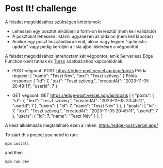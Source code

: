 # Post It! challenge
A feladat megoldásához szükséges kritériumok:
- Lehessen egy posztot elküldeni a form-on keresztül (nem kell validáció)
- A posztokat lehessen listázni ugyanezen az oldalon (nem kell lapozás)
- Amikor egy poszt hozzáadásra kerül, akkor vagy legyen "optimistic update" vagy pedig kerüljön a lista újból lekérésre a végponttól

A feladat megoldásához létrehoztam két végpontot, amik Serverless Edge Function-ként futnak
és [Turso](Turso.tech) adatbázishoz kapcsolódnak.
- POST végpont:
    POST https://edge-post.vercel.app/api/posts
    Példa request:
    {
        "name": "Teszt Név",
        "text": "Teszt szöveg."
    }
    Példa response:
    {
        "id": 7, 
        "text": "Teszt szöveg.",
        "createdAt": "2023-11-05 20:49:11",
        "userId": 7
    }

- GET végpont:
  GET https://edge-post.vercel.app/api/posts
  [
    {
      "posts": {
         "id": 7,
         "text": "Teszt szöveg.",
          "createdAt": "2023-11-05 20:49:11",
          "userId": 7
       },
       "users": {
          "id": 7,
          "name": "Teszt Név"
       }
    },
    {
       "posts": {
         "id": 7,
         "text": "Teszt szöveg.",
         "createdAt": "2023-11-05 20:49:11",
         "userId": 7
       },
         "users": {
         "id": 7,
         "name": "Teszt Név"
       }
    },
  ]

A kész alkalmazás megtalálható ezen a linken:
https://edge-post.vercel.app/

To start this project you need to run:

```npm install```

and then

```npm run dev```
